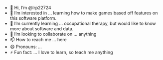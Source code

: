 - 👋 Hi, I’m @lrp22724
- 👀 I’m interested in ... learning how to make games based off features on this software platform.
- 🌱 I’m currently learning ... occupational therapy, but would like to know more about software and data.
- 💞️ I’m looking to collaborate on ... anything
- 📫 How to reach me ... here
- 😄 Pronouns: ...
- ⚡ Fun fact: ... I love to learn, so teach me anything

<!---
lrp22724/lrp22724 is a ✨ special ✨ repository because its `README.md` (this file) appears on your GitHub profile.
You can click the Preview link to take a look at your changes.
--->
